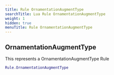 ```yaml
---
title: Rule OrnamentationAugmentType
searchTitle: Lua Rule OrnamentationAugmentType
weight: 1
hidden: true
menuTitle: Rule OrnamentationAugmentType
---
```

## OrnamentationAugmentType

This represents a OrnamentationAugmentType Rule
```lua
Rule.OrnamentationAugmentType
```